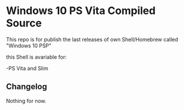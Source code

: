 # Windows 10 PS Vita Compiled Source

This repo is for publish the last releases of own Shell/Homebrew called "Windows 10 PSP"

this Shell is avariable for:
 
 -PS Vita and Slim 
  

Changelog
---------

Nothing for now.
